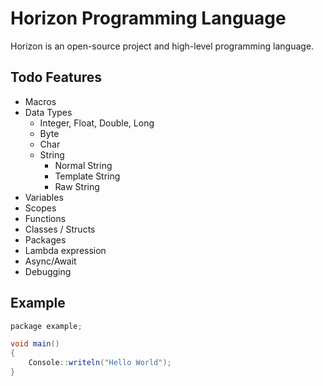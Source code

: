 
# Horizon Programming Language

Horizon is an open-source project and high-level programming language.

## Todo Features

- Macros
- Data Types
    - Integer, Float, Double, Long
    - Byte
    - Char
    - String
        - Normal String
        - Template String
        - Raw String
- Variables
- Scopes
- Functions
- Classes / Structs
- Packages
- Lambda expression
- Async/Await
- Debugging

## Example

```csharp
package example;

void main() 
{
    Console::writeln("Hello World");
}
```
